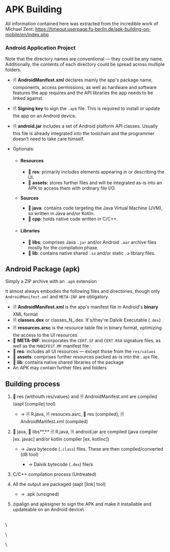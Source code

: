 # APK Building

All information contained here was extracted from the incredible work of Michael Zent: https://timeout.userpage.fu-berlin.de/apk-building-on-mobile/en/index.php



### Android Application Project <a href="#proj" id="proj"></a>

Note that the directory names are conventional — they could be any name. Additionally, the contents of each directory could be spread across multiple folders.

* 🗎 **AndroidManifest.xml** declares mainly the app's package name, components, access permissions, as well as hardware and software features the app requires and the API libraries the app needs to be linked against.
* 🗎 **Signing key** to sign the `.apk` file. This is required to install or update the app on an Android device.
* 🗎 **android.jar** includes a set of Android platform API classes. Usually this file is already integrated into the toolchain and the programmer doesn't need to take care himself.
*   Optionals:

    *   #### Resources <a href="#proj-res" id="proj-res"></a>

        * 📁 **res**: primarily includes elements appearing in or describing the UI.
        * 📁 **assets:** stores further files and will be integrated as-is into an APK to access them with ordinary file I/O.


    *   **Sources**

        * 📁 **java**: contains code targeting the Java Virtual Machine (JVM), so written in Java and/or Kotlin.
        * 📁 **cpp**: holds native code written in C/C++.


    *   #### Libraries <a href="#proj-lib" id="proj-lib"></a>

        * 📁 **libs**: comprises Java `.jar` and/or Android `.aar` archive files mostly for the compilation phase.
        * 📁 **lib**: contains native shared `.so` and/or static `.a` library files.





## Android Package (apk)

Simply a ZIP archive with an `.apk` extension

It almost always embodies the following files and directories, though only `AndroidManifest.xml` and `META-INF` are obligatory.

* 🗎 **AndroidManifest.xml** is the app's manifest file in Android's **binary** XML format
* 🗎 **classes.dex** or classes_N_.dex.  It's/they're Dalvik Executable (`.dex`)
* 🗎 **resources.arsc** is the resource table file in binary format, optimizing the access to the UI resources
* 📁 **META-INF**: incorporates the `CERT.SF` and `CERT.RSA` signature files, as well as the `MANIFEST.MF` manifest file.
* 📁 **res**: includes all UI resources — except those from the `res/values`
* 📁 **assets**: comprises further resources packed as-is into the `.apk` file.
* 📁 **lib**: contains native shared libraries of the package
* An APK may contain further files and folders



## Building process

1.  📁 res (withouth res/values) and 🗎 AndroidManifest.xml are compiled (aapt \[compile] tool)

    * \-> 🗎  R.java, 🗎  resouces.asrc, 📁 res (compiled), 🗎 AndroidManifest.xml (compiled)


2. 📁 java,  📁 libs**,** 🗎  R.java, 🗎 android.jar are compiled (java compiler \[ex. javac] and/or kotlin compiler \[ex. kotlinc])
   *   &#x20;\-> Java bytecode (`.class`) files. These are then compiled/converted (d8 tool)

       * \-> Dalvik bytecode (`.dex`) file/s


3. C/C++ compilation process (Untreated)
4.  All the output are packaged (aapt \[link] tool)

    * \-> .apk (unsigned)


5. zipalign and apksigner to sign the APK and make it installable and updateable on an Android device\






\
\


\


\


